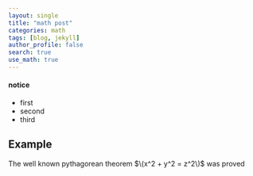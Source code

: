 ```yaml
---
layout: single
title: "math post"
categories: math
tags: [blog, jekyll]
author_profile: false
search: true
use_math: true
---
```


<div class="notice--info">
    <h4>notice</h4>
        <ul>
            <li>first</li>
            <li>second</li>
            <li>third</li>
        </ul>
</div>

## Example

The well known pythagorean theorem $\(x^2 + y^2 = z^2\)$ was proved
